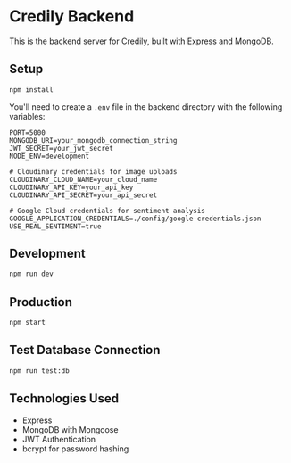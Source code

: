 # Credily Backend

This is the backend server for Credily, built with Express and MongoDB.

## Setup

```bash
npm install
```

You'll need to create a `.env` file in the backend directory with the following variables:

```
PORT=5000
MONGODB_URI=your_mongodb_connection_string
JWT_SECRET=your_jwt_secret
NODE_ENV=development

# Cloudinary credentials for image uploads
CLOUDINARY_CLOUD_NAME=your_cloud_name
CLOUDINARY_API_KEY=your_api_key
CLOUDINARY_API_SECRET=your_api_secret

# Google Cloud credentials for sentiment analysis
GOOGLE_APPLICATION_CREDENTIALS=./config/google-credentials.json
USE_REAL_SENTIMENT=true
```

## Development

```bash
npm run dev
```

## Production

```bash
npm start
```

## Test Database Connection

```bash
npm run test:db
```

## Technologies Used

- Express
- MongoDB with Mongoose
- JWT Authentication
- bcrypt for password hashing
